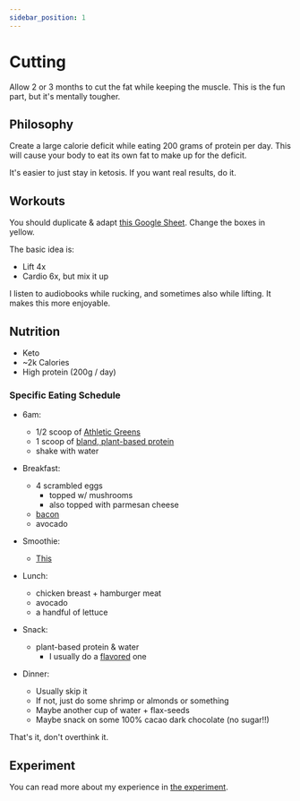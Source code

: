 ```yaml
---
sidebar_position: 1
---
```


# Cutting

Allow 2 or 3 months to cut the fat while keeping the muscle. This is the fun part, but it's mentally tougher.

## Philosophy

Create a large calorie deficit while eating 200 grams of protein per day. This will cause your body to eat its own fat to make up for the deficit.

It's easier to just stay in ketosis. If you want real results, do it.

## Workouts

You should duplicate & adapt [this Google Sheet](https://docs.google.com/spreadsheets/d/1kWoa_W7le1Zh_3ufNy17Y8w4l0YEzz7ELM6V2n9-FOg/edit#gid=1514070884). Change the boxes in yellow.

The basic idea is:

* Lift 4x
* Cardio 6x, but mix it up

I listen to audiobooks while rucking, and sometimes also while lifting. It makes this more enjoyable.

## Nutrition

* Keto
* ~2k Calories
* High protein (200g / day)

### Specific Eating Schedule

* 6am:
  * 1/2 scoop of [Athletic Greens](https://athleticgreens.com/)
  * 1 scoop of [bland, plant-based protein](https://www.amazon.com/dp/B0021F8HH0)
  * shake with water

* Breakfast:
  * 4 scrambled eggs
    * topped w/ mushrooms
    * also topped with parmesan cheese
  * [bacon](/fitness/advice/meals/bacon)
  * avocado

* Smoothie:
  * [This](/fitness/advice/meals/smoothie_cut)

* Lunch:
  * chicken breast + hamburger meat
  * avocado
  * a handful of lettuce

* Snack:
  * plant-based protein & water
    * I usually do a [flavored](https://www.amazon.com/dp/B0B5YNWRT3/) one

* Dinner:
  * Usually skip it
  * If not, just do some shrimp or almonds or something
  * Maybe another cup of water + flax-seeds
  * Maybe snack on some 100% cacao dark chocolate (no sugar!!)

That's it, don't overthink it.

## Experiment

You can read more about my experience in [the experiment](/fitness/experiments/2022-10-keto-cut).
